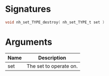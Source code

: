 <!-- start reference -->

# Signatures

```c
void nh_set_TYPE_destroy( nh_set_TYPE_t set )
```

# Arguments

|Name|Description|
|---|---|
|set|The set to operate on.|

<!-- end reference -->
